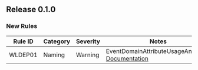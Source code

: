 ## Release 0.1.0

### New Rules

Rule ID | Category | Severity | Notes
---------|----------|----------|-------
WLDEP01 | Naming   | Warning  | EventDomainAttributeUsageAnalyzer, [Documentation](https://github.com/gsoft-inc/wl-domain-event-propagation)